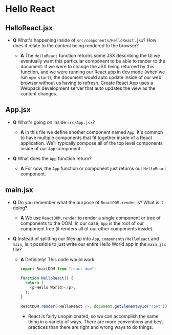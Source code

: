 # Hello React

## HelloReact.jsx

* **Q** What's happening inside of `src/components/HelloReact.jsx`? How does it relate to the content being rendered to the browser?

  * **A** The `HelloReact` function returns some JSX describing the UI we eventually want this particular component to be able to render to the document. If we were to change the JSX being returned by this function, and we were running our React app in dev mode (when we run `npm start`), the document would auto update inside of our web browser without us having to refresh. Create React App uses a Webpack development server that auto updates the view as the content changes.

## App.jsx

* **Q** What's going on inside `src/App.jsx`?

  * **A** In this file we define another component named `App`. It's common to have multiple components that fit together inside of a React application. We'll typically compose all of the top level components inside of our `App` component.

* **Q** What does the `App` function return?

  * **A** For now, the `App` function or component just returns our `HelloReact` component.


## main.jsx

* **Q** Do you remember what the purpose of `ReactDOM.render` is? What is it doing?

  * **A** We use `ReactDOM.render` to render a single component or tree of components to the DOM. In our case, `App` is the root of our component tree (it renders all of our other components inside).

* **Q** Instead of splitting our files up into `App`, `components/HelloReact` and `main`, is it possible to just write our entire Hello World app in the `main.jsx` file?

  * **A** Definitely! This code would work:

    ```js
    import ReactDOM from "react-dom";

    function HelloReact() {
      return (
        <p>Hello World!</p>;
      );
    }

    ReactDOM.render(<HelloReact />, document.getElementById("root"));
    ```

    * React is fairly unopinionated, so we can accomplish the same thing in a variety of ways. There are more conventions and best practices than there are right and wrong ways to do things.
